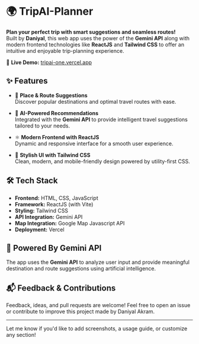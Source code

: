 # 🌍 TripAI-Planner

**Plan your perfect trip with smart suggestions and seamless routes!**  
Built by **Daniyal**, this web app uses the power of the **Gemini API** along with modern frontend technologies like **ReactJS** and **Tailwind CSS** to offer an intuitive and enjoyable trip-planning experience.

🚀 **Live Demo:** [tripai-one.vercel.app](https://tripai-one.vercel.app/)

## ✨ Features

- 📍 **Place & Route Suggestions**  
  Discover popular destinations and optimal travel routes with ease.

- 🤖 **AI-Powered Recommendations**  
  Integrated with the **Gemini API** to provide intelligent travel suggestions tailored to your needs.

- ⚛️ **Modern Frontend with ReactJS**  
  Dynamic and responsive interface for a smooth user experience.

- 🎨 **Stylish UI with Tailwind CSS**  
  Clean, modern, and mobile-friendly design powered by utility-first CSS.

## 🛠️ Tech Stack

- **Frontend:** HTML, CSS, JavaScript  
- **Framework:** ReactJS (with Vite)  
- **Styling:** Tailwind CSS  
- **API Integration:** Gemini API
- **Map Integration:** Google Map Javascript API 
- **Deployment:** Vercel

## 🧠 Powered By Gemini API

The app uses the **Gemini API** to analyze user input and provide meaningful destination and route suggestions using artificial intelligence.

## 📬 Feedback & Contributions

Feedback, ideas, and pull requests are welcome! Feel free to open an issue or contribute to improve this project made by Daniyal Akram.

---

Let me know if you'd like to add screenshots, a usage guide, or customize any section!

